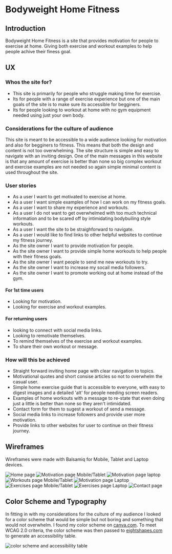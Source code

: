 # **Bodyweight Home Fitness**
## **Introduction**
Bodyweight Home Fitness is a site that provides motivation for people to exercise at home. Giving both exercise and workout examples to help people achive their finess goal.

## **UX**

### Whos the site for?
* This site is primarily for people who struggle making time for exercise. 
* Its for people with a range of exercise experience but one of the main goals of the site is to make sure its accessible for begginers.
* Its for people looking to workout at home with no gym equipment needed using just your own body.

### Considerations for the culture of audience
This site is meant to be accessible to a wide audience looking for motivation and also for begginers to fitness. This means that both the design and content is not too overwhelming. The site structure is simple and easy to navigate with an inviting design.
One of the main messages in this website is that any amount of exercise is better than none so big complex workout and exercise examples are not needed so again simple minimal content is used throughout the site.

### User stories
* As a user I want to get motivated to exercise at home.
* As a user I want simple examples of how I can work on my fitness goals.
* As a user I want to share my experience and workouts.
* As a user I do not want to get overwhelmed with too much technical information and to be scared off by intimidating bodybuiling style workouts.
* As a user I want the site to be straighforward to navigate.
* As a user I would like to find links to other helpful websites to continue my fitness journey.
* As the site owner I want to provide motivation for people.
* As the site owner I want to provide simple home workouts to help people with their fitness goals.
* As the site owner I want people to send me new workouts to try.
* As the site owner I want to increase my socail media followers.
* As the site owner I want to promote working out at home instead of the gym.

#### For 1st time users
* Looking for motivation.
* Looking for exercise and workout examples.

#### For returning users
* looking to connect with social media links.
* Looking to remotivate themselves.
* To remind themselves of the exercise and workout examples.
* To share their own workout or message.

### How will this be achieved
* Straight forward inviting home page with clear navigation to topics.
* Motivational quotes and short consise articles so not to overwhelm the casual user.
* Simple  home exercise guide that is accessible to everyone, with easy to digest images and a detailed 'alt' for people needing screen readers.
* Examples of  home workouts with a message to re-state that even doing just a little is better than none so they aren't intimidated.
* Contact form for them to sugest a workout of send a message.
* Social media links to increase followers and provide user more motivation.
* Provide links to other websites for user to continue on their fitness journey.

## **Wireframes**

Wireframes were made with Balsamiq for Mobile, Tablet and Laptop devices.


![Home page](assets/wireframes/home-page.png)
![Motivation page Mobile/Tablet](assets/wireframes/motivation-mobile-tablet.png)
![Motivation page laptop](assets/wireframes/motivation-laptop.png)
![Workouts page Mobile/Tablet](assets/wireframes/workouts-mobile-tablet.png)
![Motivation page Laptop](assets/wireframes/workout-laptop.png)
![Exercises page Mobile/Tablet](assets/wireframes/exercises-mobile-tablet.png)
![Exercises page Laptop](assets/wireframes/exercises-laptop.png)
![Contact page](assets/wireframes/contact-page.png)


## **Color Scheme and Typography**

In fitting in with my considerations for the culture of my audience I looked for a color scheme that would be simple but not boring and something that would not overwhelm. I found my color scheme on [canva.com](https://www.canva.com/learn/website-color-schemes/). 
To meet WCAG 2.0 criteria, the color scheme was then passed to [eightshapes.com](http://www.eightshapes.com) to generate an accessibility table.

![color scheme and accessibility table](assets/media/color-scheme.png)



